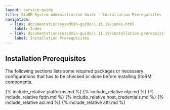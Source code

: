 ```yaml
---
layout: service-guide
title: StoRM System Administration Guide - Installation Prerequisites
navigation:
  - link: documentation/sysadmin-guide/1.11.19/index.html
    label: Index
  - link: documentation/sysadmin-guide/1.11.19/installation-prerequisites/index.html
    label: Installation Prerequisites
---
```


## Installation Prerequisites <a name="prerequisites">&nbsp;</a>

The following sections lists some required packages or necessary
configurations that has to be checked or done before installing
StoRM components.

{% include_relative platforms.md %}
{% include_relative ntp.md %}
{% include_relative fqdn.md %}
{% include_relative host_credentials.md %}
{% include_relative acl.md %}
{% include_relative attr.md %}